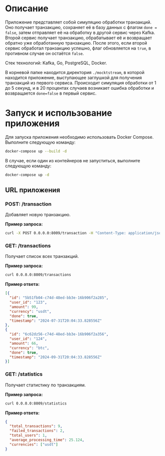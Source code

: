 # Описание

Приложение представляет собой симуляцию обработки транзакций. Оно получает транзакцию, сохраняет её в базу данных с флагом `done = false`, затем отправляет её на обработку в другой сервис через Kafka. Второй сервис получает транзакцию, обрабатывает её и возвращает обратно уже обработанную транзакцию. После этого, если второй сервис обработал транзакцию успешно, флаг обновляется на `true`, в противном случае он остаётся `false`.

Стек технологий: Kafka, Go, PostgreSQL, Docker.

В корневой папке находится директория `./mocktstream`, в которой находится приложение, выступающее заглушкой для получения транзакций из первого сервиса. Происходит симуляция обработки от 1 до 5 секунд, и в 20 процентах случаев возникает ошибка обработки и возвращается `done=false` в первый сервис.

# Запуск и использование приложения

Для запуска приложения необходимо использовать Docker Compose. Выполните следующую команду:

```sh
docker-compose up --build -d
```

В случае, если один из контейнеров не запуститься, выполните следующую команду:

```sh
docker-compose up -d
```

## URL приложения

### POST: /transaction

Добавляет новую транзакцию.

**Пример запроса:**

```sh
curl -X POST 0.0.0.0:8009/transaction -H "Content-Type: application/json" -d '{"user_id": "user123", "amount": 100.5, "currency": "USD"}'
```

### GET: /transactions

Получает список всех транзакций.

**Пример запроса:**

```sh
curl 0.0.0.0:8009/transactions
```

**Пример ответа:**

```json
[{
  "id": "5b51fb04-c74d-48ed-bb3e-16b906f2a285",
  "user_id": "123",
  "amount": 99,
  "currency": "usdt",
  "done": true,
  "timestamp": "2024-07-31T20:04:33.828556Z"
},
{
  "id": "6c62dz56-c74d-48ed-bb3e-16b906f2a356",
  "user_id": "124",
  "amount": 66,
  "currency": "btc",
  "done": true,
  "timestamp": "2024-09-31T20:04:33.828556Z"
}]
```

### GET: /statistics

Получает статистику по транзакциям.

**Пример запроса:**

```sh
curl 0.0.0.0:8009/statistics
```

**Пример ответа:**

```json
{
  "total_transactions": 9,
  "failed_transactions": 2,
  "total_users": 1,
  "average_processing_time": 25.124,
  "currencies": ["usdt"]
}
```
